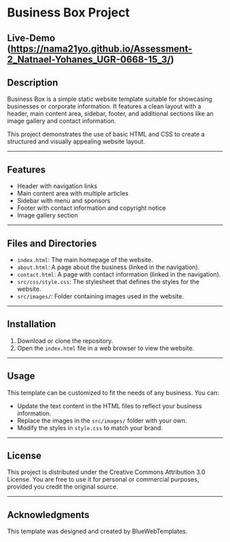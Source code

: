 # Business Box Project

## Live-Demo (https://nama21yo.github.io/Assessment-2_Natnael-Yohanes_UGR-0668-15_3/)

## Description

Business Box is a simple static website template suitable for showcasing businesses or corporate information. It features a clean layout with a header, main content area, sidebar, footer, and additional sections like an image gallery and contact information.

This project demonstrates the use of basic HTML and CSS to create a structured and visually appealing website layout.

---

## Features

- Header with navigation links
- Main content area with multiple articles
- Sidebar with menu and sponsors
- Footer with contact information and copyright notice
- Image gallery section

---

## Files and Directories

- `index.html`: The main homepage of the website.
- `about.html`: A page about the business (linked in the navigation).
- `contact.html`: A page with contact information (linked in the navigation).
- `src/css/style.css`: The stylesheet that defines the styles for the website.
- `src/images/`: Folder containing images used in the website.

---

## Installation

1. Download or clone the repository.
2. Open the `index.html` file in a web browser to view the website.

---

## Usage

This template can be customized to fit the needs of any business. You can:

- Update the text content in the HTML files to reflect your business information.
- Replace the images in the `src/images/` folder with your own.
- Modify the styles in `style.css` to match your brand.

---

## License

This project is distributed under the Creative Commons Attribution 3.0 License. You are free to use it for personal or commercial purposes, provided you credit the original source.

---

## Acknowledgments

This template was designed and created by BlueWebTemplates.
